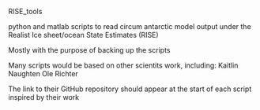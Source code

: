 RISE_tools

python and matlab scripts to read circum antarctic model output under 
the Realist Ice sheet/ocean State Estimates (RISE)

Mostly with the purpose of backing up the scripts

Many scripts would be based on other scientits work, including:
Kaitlin Naughten
Ole Richter

The link to their GitHub repository should appear at the start of each script inspired by their work



